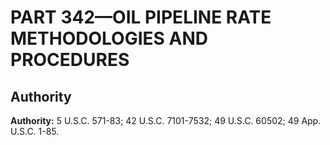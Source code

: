 # PART 342—OIL PIPELINE RATE METHODOLOGIES AND PROCEDURES


## Authority

**Authority:** 5 U.S.C. 571-83; 42 U.S.C. 7101-7532; 49 U.S.C. 60502; 49 App. U.S.C. 1-85.


